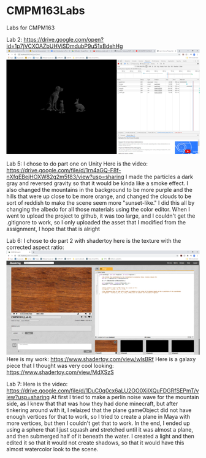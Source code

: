 # CMPM163Labs
Labs for CMPM163

Lab 2: https://drive.google.com/open?id=1p7jVCXOAZbUHViSDmdubP9u51xBdehHg
![](images/lab2.png)

Lab 5: 
I chose to do part one on Unity
Here is the video: https://drive.google.com/file/d/1rn4aGQ-F8f-nXfqEBejHOXW82g2m5f83/view?usp=sharing
I made the particles a dark gray and reversed gravity so that it would be kinda like a smoke effect. I also changed the mountains in the background to be more purple and the hills that were up close to be more orange, and changed the clouds to be sort of reddish to make the scene seem more "sunset-like." I did this all by changing the albedo for all those materials using the color editor. 
When I went to upload the project to github, it was too large, and I couldn't get the .gitignore to work, so I only uploaded the asset that I modified from the assignment, I hope that that is alright

Lab 6:
I chose to do part 2 with shadertoy
here is the texture with the corrected aspect ratio: ![](images/lab6.png)
Here is my work: https://www.shadertoy.com/view/wlsBRf
Here is a galaxy piece that I thought was very cool looking: https://www.shadertoy.com/view/MdXSzS

Lab 7:
Here is the video: https://drive.google.com/file/d/1DuC0q0cx6aLU2OO0XilXQuFDGRfSEPmT/view?usp=sharing
At first I tried to make a perlin noise wave for the mountain side, as I knew that that was how they had done minecraft, but after tinkering around with it, I relaized that the plane gameObject did not have enough vertices for that to work, so I tried to create a plane in Maya with more vertices, but then I couldn't get that to work. In the end, I ended up using a sphere that I just squash and stretched until it was almost a plane, and then submerged half of it beneath the water. I created a light and then edited it so that it would not create shadows, so that it would have this almost watercolor look to the scene.
